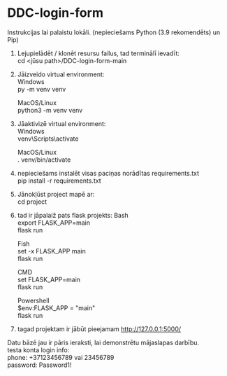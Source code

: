 # DDC-login-form  

Instrukcijas lai palaistu lokāli. (nepieciešams Python (3.9 rekomendēts) un Pip)  

1. Lejupielādēt / klonēt resursu failus, tad terminālī ievadīt:  
    cd <jūsu path>/DDC-login-form-main  

2. Jāizveido virtual environment:   
    Windows    
    py -m venv venv  
      
    MacOS/Linux  
    python3 -m venv venv  

3. Jāaktivizē virtual environment:  
    Windows  
    venv\Scripts\activate  
    
    MacOS/Linux  
    . venv/bin/activate  
    
4. nepieciešams instalēt visas paciņas norādītas requirements.txt  
    pip install -r requirements.txt  

5. Jānokļūst project mapē ar:  
    cd project  

6. tad ir jāpalaiž pats flask projekts:
    Bash    
    export FLASK_APP=main  
    flask run  
    
    Fish  
    set -x FLASK_APP main  
    flask run  

    CMD  
    set FLASK_APP=main  
    flask run  

     Powershell  
     $env:FLASK_APP = "main"  
     flask run  

7. tagad projektam ir jābūt pieejamam http://127.0.0.1:5000/

Datu bāzē jau ir pāris ieraksti, lai demonstrētu mājaslapas darbību.  
testa konta login info:   
    phone: +37123456789 vai 23456789  
    password: Password1!  
